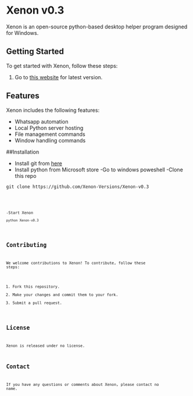 # Xenon v0.3

Xenon is an open-source python-based desktop helper program designed for Windows.

## Getting Started

To get started with Xenon, follow these steps:

1. Go to [this website](https://hostserver001.github.io/xenon.web) for latest version.

## Features

Xenon includes the following features:

- Whatsapp automation
- Local Python server hosting
- File management commands
- Window handling commands

##Installation
- Install git from [here](https://github.com/git-for-windows/git/releases/download/v2.40.0.windows.1/Git-2.40.0-64-bit.exe)
- Install python from Microsoft store
-Go to windows poweshell
-Clone this repo
<pre><code>git clone https://github.com/Xenon-Versions/Xenon-v0.3<code></pre>
<br>
-Start Xenon
<pre><code>python Xenon-v0.3</code></pre>

## Contributing

We welcome contributions to Xenon! To contribute, follow these steps:

1. Fork this repository.
2. Make your changes and commit them to your fork.
3. Submit a pull request.

## License

Xenon is released under no license.

## Contact

If you have any questions or comments about Xenon, please contact no name.
